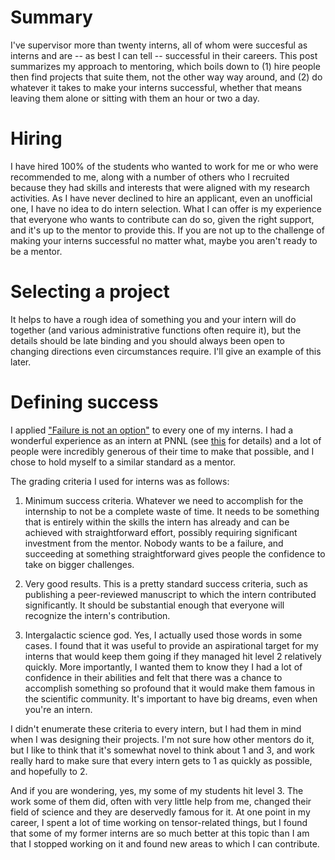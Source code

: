 # Summary

I've supervisor more than twenty interns, all of whom were succesful as interns and are -- as best I can tell -- successful in their careers.  This post summarizes my approach to mentoring, which boils down to (1) hire people then find projects that suite them, not the other way way around, and (2) do whatever it takes to make your interns successful, whether that means leaving them alone or sitting with them an hour or two a day.

# Hiring

I have hired 100% of the students who wanted to work for me or who were recommended to me, along with a number of others who I recruited because they had skills and interests that were aligned with my research activities.  As I have never declined to hire an applicant, even an unofficial one, I have no idea to do intern selection.  What I can offer is my experience that everyone who wants to contribute can do so, given the right support, and it's up to the mentor to provide this.  If you are not up to the challenge of making your interns successful no matter what, maybe you aren't ready to be a mentor.

# Selecting a project

It helps to have a rough idea of something you and your intern will do together (and various administrative functions often require it), but the details should be late binding and you should always been open to changing directions even circumstances require.  I'll give an example of this later.

# Defining success

I applied ["Failure is not an option"](https://en.wikipedia.org/wiki/Failure_Is_Not_an_Option) to every one of my interns.  I had a wonderful experience as an intern at PNNL (see [this](https://github.com/jeffhammond/blog/blob/main/Career_Trajectory.md) for details) and a lot of people were incredibly generous of their time to make that possible, and I chose to hold myself to a similar standard as a mentor.

The grading criteria I used for interns was as follows:

  1) Minimum success criteria.  Whatever we need to accomplish for the internship to not be a complete waste of time.  It needs to be something that is entirely within the skills the intern has already and can be achieved with straightforward effort, possibly requiring significant investment from the mentor.  Nobody wants to be a failure, and succeeding at something straightforward gives people the confidence to take on bigger challenges.

  2) Very good results.  This is a pretty standard success criteria, such as publishing a peer-reviewed manuscript to which the intern contributed significantly.  It should be substantial enough that everyone will recognize the intern's contribution.

  3) Intergalactic science god.  Yes, I actually used those words in some cases.  I found that it was useful to provide an aspirational target for my interns that would keep them going if they managed hit level 2 relatively quickly.  More importantly, I wanted them to know they I had a lot of confidence in their abilities and felt that there was a chance to accomplish something so profound that it would make them famous in the scientific community.  It's important to have big dreams, even when you're an intern.

I didn't enumerate these criteria to every intern, but I had them in mind when I was designing their projects.  I'm not sure how other mentors do it, but I like to think that it's somewhat novel to think about 1 and 3, and work really hard to make sure that every intern gets to 1 as quickly as possible, and hopefully to 2.

And if you are wondering, yes, my some of my students hit level 3.  The work some of them did, often with very little help from me, changed their field of science and they are deservedly famous for it.  At one point in my career, I spent a lot of time working on tensor-related things, but I found that some of my former interns are so much better at this topic than I am that I stopped working on it and found new areas to which I can contribute.
